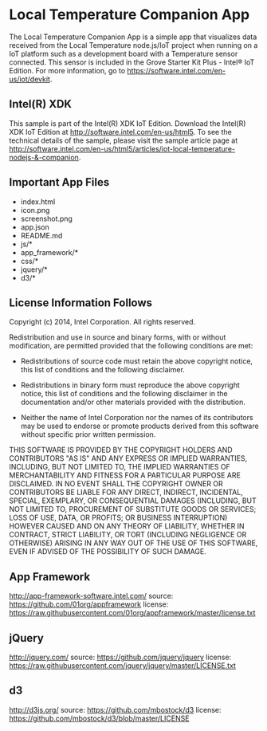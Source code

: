 Local Temperature Companion App
============================
The Local Temperature Companion App is a simple app that visualizes data received from the Local Temperature node.js/IoT project when running on a IoT platform such as a development board with a Temperature sensor connected. This sensor is included in the Grove Starter Kit Plus - Intel® IoT Edition. For more information, go to https://software.intel.com/en-us/iot/devkit.

Intel(R) XDK 
-------------------------------------------
This sample is part of the Intel(R) XDK IoT Edition. 
Download the Intel(R) XDK IoT Edition at http://software.intel.com/en-us/html5. To see the technical details of the sample, 
please visit the sample article page at http://software.intel.com/en-us/html5/articles/iot-local-temperature-nodejs-&-companion.


Important App Files
---------------------------
* index.html
* icon.png
* screenshot.png
* app.json
* README.md
* js/*
* app_framework/*
* css/*
* jquery/*
* d3/*

License Information Follows
---------------------------
Copyright (c) 2014, Intel Corporation. All rights reserved.

Redistribution and use in source and binary forms, with or without modification, 
are permitted provided that the following conditions are met:

- Redistributions of source code must retain the above copyright notice, 
  this list of conditions and the following disclaimer.

- Redistributions in binary form must reproduce the above copyright notice, 
  this list of conditions and the following disclaimer in the documentation 
  and/or other materials provided with the distribution.

- Neither the name of Intel Corporation nor the names of its contributors 
  may be used to endorse or promote products derived from this software 
  without specific prior written permission.

THIS SOFTWARE IS PROVIDED BY THE COPYRIGHT HOLDERS AND CONTRIBUTORS "AS IS" 
AND ANY EXPRESS OR IMPLIED WARRANTIES, INCLUDING, BUT NOT LIMITED TO, 
THE IMPLIED WARRANTIES OF MERCHANTABILITY AND FITNESS FOR A PARTICULAR PURPOSE 
ARE DISCLAIMED. IN NO EVENT SHALL THE COPYRIGHT OWNER OR CONTRIBUTORS BE 
LIABLE FOR ANY DIRECT, INDIRECT, INCIDENTAL, SPECIAL, EXEMPLARY, OR 
CONSEQUENTIAL DAMAGES (INCLUDING, BUT NOT LIMITED TO, PROCUREMENT OF SUBSTITUTE 
GOODS OR SERVICES; LOSS OF USE, DATA, OR PROFITS; OR BUSINESS INTERRUPTION) 
HOWEVER CAUSED AND ON ANY THEORY OF LIABILITY, WHETHER IN CONTRACT, STRICT 
LIABILITY, OR TORT (INCLUDING NEGLIGENCE OR OTHERWISE) ARISING IN ANY WAY OUT 
OF THE USE OF THIS SOFTWARE, EVEN IF ADVISED OF THE POSSIBILITY OF SUCH DAMAGE.


App Framework
-----------------------------------------------------------------------------
http://app-framework-software.intel.com/
source: https://github.com/01org/appframework
license: https://raw.githubusercontent.com/01org/appframework/master/license.txt

jQuery
-----------------------------------------------------------------------------
http://jquery.com/
source: https://github.com/jquery/jquery
license: https://raw.githubusercontent.com/jquery/jquery/master/LICENSE.txt

d3
-----------------------------------------------------------------------------
http://d3js.org/
source: https://github.com/mbostock/d3
license: https://github.com/mbostock/d3/blob/master/LICENSE